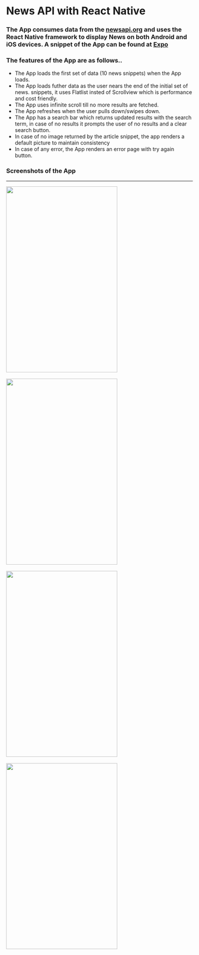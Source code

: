 # News API with React Native

### The App consumes data from the [newsapi.org](https://newsapi.org/docs/endpoints/top-headlines) and uses the React Native framework to display News on both Android and iOS devices. A snippet of the App can be found at [Expo](https://snack.expo.io/@par010/news-app)

### The features of the App are as follows..

* The App loads the first set of data (10 news snippets) when the App loads.
* The App loads futher data as the user nears the end of the initial set of news. snippets, it uses Flatlist insted of Scrollview which is performance and cost friendly.
* The App uses infinite scroll till no more results are fetched.
* The App refreshes when the user pulls down/swipes down.
* The App has a search bar which returns updated results with the search term, in case of no results it prompts the user of no results and a clear search button.
* In case of no image returned by the article snippet, the app renders a default picture to maintain consistency 
* In case of any error, the App renders an error page with try again button.

### Screenshots of the App 
----

<div display="table">
<img src="https://user-images.githubusercontent.com/17086855/74593227-23348500-507d-11ea-833c-fc23ff9f3dd6.jpeg" width="300" height="500">
  <br/>
  <br/>
  <img src="https://user-images.githubusercontent.com/17086855/74593230-2760a280-507d-11ea-9db6-9b793a73d902.jpeg" width="300" height="500">
  <br/>
  <br/>
<img src="https://user-images.githubusercontent.com/17086855/74593228-26c80c00-507d-11ea-89de-382b74e378f0.jpeg" width="300" height="500">
  <br/>
  <br/>
<img src="https://user-images.githubusercontent.com/17086855/74593229-26c80c00-507d-11ea-9372-46243cb46596.jpeg" width="300" height="500">
  <br/>
</div>
